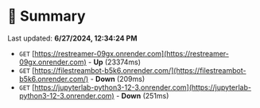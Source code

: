 # 📖 Summary
Last updated: **6/27/2024, 12:34:24 PM**

- `GET` [https://restreamer-09gx.onrender.com](https://restreamer-09gx.onrender.com) - **Up** (23374ms)
- `GET` [https://filestreambot-b5k6.onrender.com/](https://filestreambot-b5k6.onrender.com/) - **Down** (209ms)
- `GET` [https://jupyterlab-python3-12-3.onrender.com](https://jupyterlab-python3-12-3.onrender.com) - **Down** (251ms)
